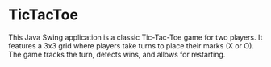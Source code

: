 # TicTacToe
This Java Swing application is a classic Tic-Tac-Toe game for two players. It features a 3x3 grid where players take turns to place their marks (X or O). The game tracks the turn, detects wins, and allows for restarting. 
